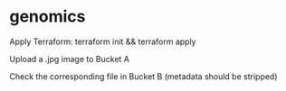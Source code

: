 # genomics

Apply Terraform: terraform init && terraform apply

Upload a .jpg image to Bucket A

Check the corresponding file in Bucket B (metadata should be stripped)

